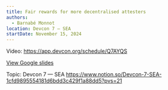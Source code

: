 ```yaml
---
title: Fair rewards for more decentralised attesters
authors:
  - Barnabé Monnot
location: Devcon 7 — SEA
startDate: November 15, 2024
---
```


Video: <https://app.devcon.org/schedule/Q7AYQS>

[View Google slides](https://docs.google.com/presentation/d/11bcHGO-pTvh7jYpXp5Qp2IlEB7GFdwEMJobIIwR8C1E/edit?usp=sharing)

Topic: Devcon 7 — SEA <https://www.notion.so/Devcon-7-SEA-1cfd9895554181d6bdd3c429f1a88dd5?pvs=21>
